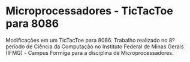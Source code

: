 # Microprocessadores - TicTacToe para 8086
Modificações em um TicTacToe para 8086. Trabalho realizado no 8º período de Ciência da Computação no Instituto Federal de Minas Gerais (IFMG) - Campus Formiga para a disciplina de Microprocessadores.
